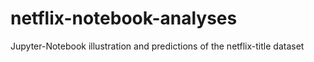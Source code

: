 # netflix-notebook-analyses
Jupyter-Notebook illustration and predictions of the netflix-title dataset
